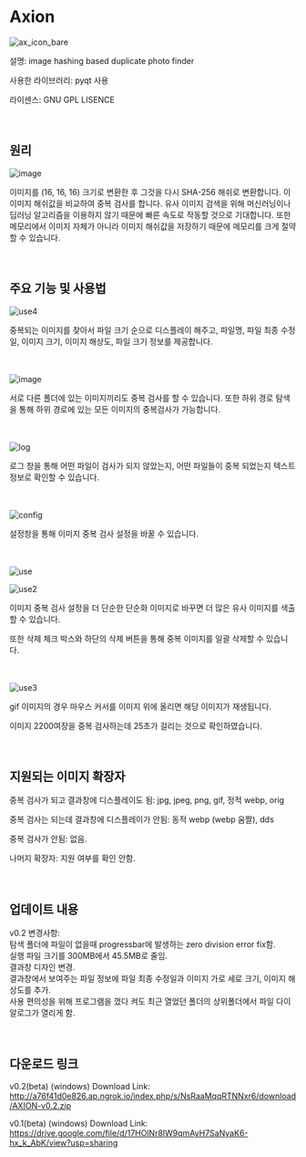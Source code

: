 # Axion

![ax_icon_bare](https://user-images.githubusercontent.com/60418809/135108433-867bd7c2-13b4-482d-9efe-8d4dc71d1f24.png)

설명: image hashing based duplicate photo finder

사용한 라이브러리: pyqt 사용

라이센스: GNU GPL LISENCE</br></br></br>

## 원리

![image](https://user-images.githubusercontent.com/60418809/135102062-8a409f2a-3f78-43dc-bcf3-29174ee07a06.png)

이미지를 (16, 16, 16) 크기로 변환한 후 그것을 다시 SHA-256 해쉬로 변환합니다. 이 이미지 해쉬값을 비교하여 중복 검사를 합니다. 유사 이미지 검색을 위해 머신러닝이나 딥러닝 알고리즘을 이용하지 않기 때문에 빠른 속도로 작동할 것으로 기대합니다. 또한 메모리에서 이미지 자체가 아니라 이미지 해쉬값을 저장하기 때문에 메모리를 크게 절약할 수 있습니다. </br></br></br>


## 주요 기능 및 사용법

![use4](https://user-images.githubusercontent.com/60418809/135101807-fa033421-ac2d-40ce-83ab-c70c9ebcf69d.png)

중복되는 이미지를 찾아서 파일 크기 순으로 디스플레이 해주고, 파일명, 파일 최종 수정일, 이미지 크기, 이미지 해상도, 파일 크기 정보를 제공합니다.</br></br></br>


![image](https://user-images.githubusercontent.com/60418809/135103828-47294db3-9ce5-489b-9527-67de05b8b99d.png)

서로 다른 폴더에 있는 이미지끼리도 중복 검사를 할 수 있습니다. 또한 하위 경로 탐색을 통해 하위 경로에 있는 모든 이미지의 중복검사가 가능합니다.</br></br></br>

![log](https://user-images.githubusercontent.com/60418809/135101821-6329345e-e2db-47a9-9f68-f6fe2d68eab1.png)

로그 창을 통해 어떤 파일이 검사가 되지 않았는지, 어떤 파일들이 중복 되었는지 텍스트 정보로 확인할 수 있습니다.</br></br></br>

![config](https://user-images.githubusercontent.com/60418809/135101669-efd8ad14-e674-4c0c-93bf-14c920589230.gif)

설정창을 통해 이미지 중복 검사 설정을 바꿀 수 있습니다.</br></br></br>

![use](https://user-images.githubusercontent.com/60418809/135101734-d4509f6c-f28e-4fce-81d3-25da8eefd74c.gif)

![use2](https://user-images.githubusercontent.com/60418809/135101742-bc8cf69a-a9d3-44f1-a9ab-58bbe75f13b5.gif)

이미지 중복 검사 설정을 더 단순한 단순화 이미지로 바꾸면 더 많은 유사 이미지를 색출할 수 있습니다. 

또한 삭제 체크 박스와 하단의 삭제 버튼을 통해 중복 이미지를 일괄 삭제할 수 있습니다.</br></br></br>

![use3](https://user-images.githubusercontent.com/60418809/135115751-40a00fca-67fc-418e-a4ba-decb5a08e025.gif)

gif 이미지의 경우 마우스 커서를 이미지 위에 올리면 해당 이미지가 재생됩니다.

이미지 2200여장을 중복 검사하는데 25초가 걸리는 것으로 확인하였습니다.</br></br></br>

## 지원되는 이미지 확장자

  중복 검사가 되고 결과창에 디스플레이도 됨: jpg, jpeg, png, gif, 정적 webp, orig

  중복 검사는 되는데 결과창에 디스플레이가 안됨:  동적 webp (webp 움짤), dds

  중복 검사가 안됨: 없음.

  나머지 확장자: 지원 여부를 확인 안함.</br></br></br>
  
## 업데이트 내용

v0.2 변경사항: </br>
탐색 폴더에 파일이 없을때 progressbar에 발생하는 zero division error fix함. </br>
실행 파일 크기를 300MB에서 45.5MB로 줄임. </br>
결과창 디자인 변경. </br>
결과창에서 보여주는 파일 정보에 파일 최종 수정일과 이미지 가로 세로 크기, 이미지 해상도를 추가. </br>
사용 편의성을 위해 프로그램을 껐다 켜도 최근 열었던 폴더의 상위폴더에서 파일 다이알로그가 열리게 함.</br></br></br>


## 다운로드 링크
v0.2(beta) (windows) Download Link: http://a76f41d0e826.ap.ngrok.io/index.php/s/NsRaaMqqRTNNxr6/download/AXION-v0.2.zip

v0.1(beta) (windows) Download Link: https://drive.google.com/file/d/17HOlNr8IW9qmAyH7SaNyaK6-hx_k_AbK/view?usp=sharing
